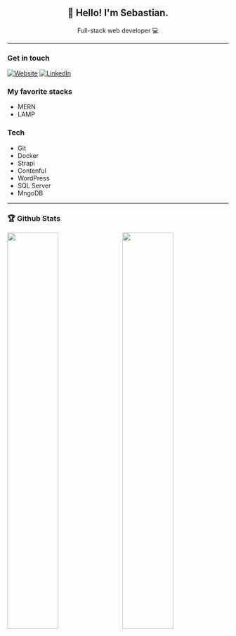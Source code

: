 <h2 align="center">👋 Hello! I'm Sebastian.</h1>
<p align="center">
  Full-stack web developer 💻
</p>
 
-----
### Get in touch

  [![Website](https://img.shields.io/badge/-Website-3776AB?style=flat-square)](https://sebasvil20.github.io/)
  [![LinkedIn](https://img.shields.io/badge/-LinkedIn-3776AB?style=flat-square)](https://www.linkedin.com/in/sebasvil20/)
  
### My favorite stacks
- MERN 
- LAMP

### Tech
- Git
- Docker
- Strapi
- Contenful
- WordPress
- SQL Server
- MngoDB

-----
### 🏆 Github Stats

<img  src="https://github-readme-stats.vercel.app/api?username=sebasvil20&show_icons=true&hide_border=true&theme=dark" width="48%" align="right" >
<img  src="https://github-readme-streak-stats.herokuapp.com/?user=sebasvil20&theme=dark" width="48%" >
